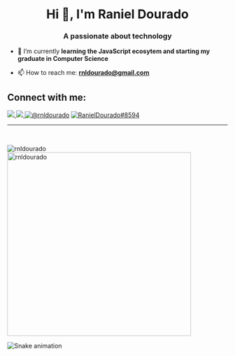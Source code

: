 <h1 align="center">Hi 👋, I'm Raniel Dourado</h1>
<h3 align="center">A passionate about technology</h3>

- 🌱 I’m currently **learning the JavaScript ecosytem and starting my graduate in Computer Science**

- 📫 How to reach me: **rnldourado@gmail.com**

<!-- 🎈 About me: **I like play acustic guittar and play voleyball in free times** -->

<!-- <h3 align="left">Connect with me:</h3> -->
<!-- <p align="left">
<a href="https://twitter.com/raniel_dourado" target="blank"><img align="center" src="https://raw.githubusercontent.com/rahuldkjain/github-profile-readme-generator/master/src/images/icons/Social/twitter.svg" alt="raniel_dourado" height="30" width="40" /></a>
<a href="https://linkedin.com/in/raniel-dourado-140683197/" target="blank"><img align="center" src="https://raw.githubusercontent.com/rahuldkjain/github-profile-readme-generator/master/src/images/icons/Social/linked-in-alt.svg" alt="raniel-dourado-140683197/" height="30" width="40" /></a>
<a href="https://fb.com//rnldourado" target="blank"><img align="center" src="https://raw.githubusercontent.com/rahuldkjain/github-profile-readme-generator/master/src/images/icons/Social/facebook.svg" alt="/rnldourado" height="30" width="40" /></a>
<a href="https://instagram.com/@raniel_dourado" target="blank"><img align="center" src="https://raw.githubusercontent.com/rahuldkjain/github-profile-readme-generator/master/src/images/icons/Social/instagram.svg" alt="@raniel_dourado" height="30" width="40" /></a>
<a href="https://medium.com/@rnldourado" target="blank"><img align="center" src="https://raw.githubusercontent.com/rahuldkjain/github-profile-readme-generator/master/src/images/icons/Social/medium.svg" alt="@rnldourado" height="30" width="40" /></a>
<a href="https://discord.gg/Raniel Dourado#8594" target="blank"><img align="center" src="https://img.shields.io/badge/Discord-7780F0?style=for-the-badge&logo=discord&logoColor=white" alt="Raniel Dourado#8594" height="30" width="40" /></a>
</p> -->

## Connect with me:

<div>
    <a target='_blank' href="https://www.instagram.com/raniel_dourado">
            <img src="https://img.shields.io/badge/Instagram-E4405F?style=for-the-badge&logo=instagram&logoColor=white">
    </a>
    <a target='_blank' href="https://www.linkedin.com/in/raniel-dourado">
        <img src="https://img.shields.io/badge/LinkedIn-0077B5?style=for-the-badge&logo=linkedin&logoColor=white">
    </a>
    <!--<a target='_blank' href="https://twitter.com/raniel_dourado">
            <img src="https://img.shields.io/badge/Twitter-1DA1F2?style=for-the-badge&logo=twitter&logoColor=white">
    </a>-->
    <a href="https://medium.com/@rnldourado" target="blank"><img  src="https://img.shields.io/badge/Medium-000?style=for-the-badge&logo=medium&logoColor=balck" alt="@rnldourado" /></a>
    <a href="https://discord.gg/Raniel Dourado#8594" target="blank"> 
            <img src="https://img.shields.io/badge/Discord-7780F0?style=for-the-badge&logo=discord&logoColor=white" alt="RanielDourado#8594"/></a>
    <!-- <a href="https://fb.com//rnldourado" target="blank"><img  src="https://img.shields.io/badge/Facebook-139CF8?style=for-the-badge&logo=facebook&logoColor=white" alt="/rnldourado" /></a> -->
    
  
</div>

<!--<h3 align="left">Languages and Tools:</h3>
<p> <a href="https://www.cprogramming.com/" target="_blank"> <img src="https://raw.githubusercontent.com/devicons/devicon/master/icons/c/c-original.svg" alt="c" width="40" height="40"/> </a> <a href="https://www.w3schools.com/css/" target="_blank"> <img src="https://raw.githubusercontent.com/devicons/devicon/master/icons/css3/css3-original-wordmark.svg" alt="css3" width="40" height="40"/> </a> <a href="https://www.figma.com/" target="_blank"> <img src="https://www.vectorlogo.zone/logos/figma/figma-icon.svg" alt="figma" width="40" height="40"/> </a> <a href="https://git-scm.com/" target="_blank"> <img src="https://www.vectorlogo.zone/logos/git-scm/git-scm-icon.svg" alt="git" width="40" height="40"/> </a> <a href="https://www.w3.org/html/" target="_blank"> <img src="https://raw.githubusercontent.com/devicons/devicon/master/icons/html5/html5-original-wordmark.svg" alt="html5" width="40" height="40"/> </a> <a href="https://www.java.com" target="_blank"> <img src="https://raw.githubusercontent.com/devicons/devicon/master/icons/java/java-original.svg" alt="java" width="40" height="40"/> </a> <a href="https://developer.mozilla.org/en-US/docs/Web/JavaScript" target="_blank"> <img src="https://raw.githubusercontent.com/devicons/devicon/master/icons/javascript/javascript-original.svg" alt="javascript" width="40" height="40"/> </a> <a href="https://www.linux.org/" target="_blank"> <img src="https://raw.githubusercontent.com/devicons/devicon/master/icons/linux/linux-original.svg" alt="linux" width="40" height="40"/> </a> <a href="https://mariadb.org/" target="_blank"> <img src="https://www.vectorlogo.zone/logos/mariadb/mariadb-icon.svg" alt="mariadb" width="40" height="40"/> </a> <a href="https://www.mysql.com/" target="_blank"> <img src="https://raw.githubusercontent.com/devicons/devicon/master/icons/mysql/mysql-original-wordmark.svg" alt="mysql" width="40" height="40"/> </a> <a href="https://nodejs.org" target="_blank"> <img src="https://raw.githubusercontent.com/devicons/devicon/master/icons/nodejs/nodejs-original-wordmark.svg" alt="nodejs" width="40" height="40"/> </a> <a href="https://postman.com" target="_blank"> <img src="https://raw.githubusercontent.com/gilbarbara/logos/f4c8e8b933aa80ce83b6d6d387e016bf4cb4e376/logos/insomnia.svg" alt="insomnia" width="40" height="40"/> </a> <a href="https://reactjs.org/" target="_blank"> <img src="https://raw.githubusercontent.com/devicons/devicon/master/icons/react/react-original-wordmark.svg" alt="react" width="40" height="40"/> </a> <a href="https://sass-lang.com" target="_blank"> <img src="https://raw.githubusercontent.com/devicons/devicon/master/icons/sass/sass-original.svg" alt="sass" width="40" height="40"/> </a> <a href="https://www.sqlite.org/" target="_blank"> <img src="https://www.vectorlogo.zone/logos/sqlite/sqlite-icon.svg" alt="sqlite" width="40" height="40"/> </a> <a href="https://www.typescriptlang.org/" target="_blank"> <img src="https://raw.githubusercontent.com/devicons/devicon/master/icons/typescript/typescript-original.svg" alt="typescript" width="40" height="40"/> </a> </p> -->
<hr>
<br>
<p>
    <img align="left" src="https://github-readme-stats.vercel.app/api/top-langs?username=rnldourado&show_icons=true&theme=radical&locale=en&layout=compact" alt="rnldourado" />
    <img align="rigth" src="https://github-readme-stats.vercel.app/api?username=rnldourado&show_icons=true&theme=radical&locale=en" alt="rnldourado" width="420"/>
</p>



<!--<p><img align="center" src="https://github-readme-streak-stats.herokuapp.com/?user=rnldourado&theme=dark" alt="rnldourado" /></p> -->

![Snake animation](https://github.com/rnldourado/rnldourado/blob/output/github-contribution-grid-snake.svg)
